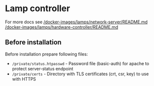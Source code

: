 # Lamp controller

For more docs see [/docker-images/lamps/network-server/README.md](../../../docker-images/custom/lamp-network-server/README.md) [/docker-images/lamps/hardware-controller/README.md](../../../docker-images/custom/lamp-hardware-controller/README.md)

## Before installation

Before installation prepare following files:

- `/private/status.htpasswd` - Password file (basic-auth) for apache to protect server-status endpoint
- `/private/certs` -  Directory with TLS certificates (crt, csr, key) to use with HTTPS
